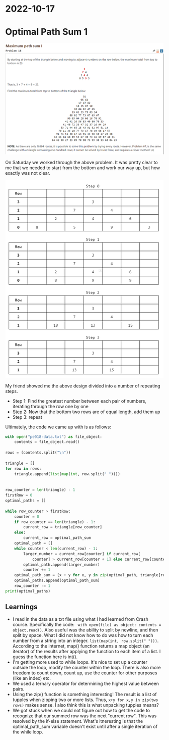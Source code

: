 # 2022-10-17
# Optimal Path Sum 1

![problem](pictures/pe018_problem.png)

On Saturday we worked through the above problem. It was pretty clear to me that we needed to start from the bottom and work our way up, but how exactly was not clear.

![design](pictures/pe018_design.png)

My friend showed me the above design divided into a number of repeating steps.
- Step 1: Find the greatest number between each pair of numbers, iterating through the row one by one
- Step 2: Now that the bottom two rows are of equal length, add them up
- Step 3: repeat

Ultimately, the code we came up with is as follows:
```py
with open("pe018-data.txt") as file_object:
    contents = file_object.read()

rows = (contents.split("\n"))

triangle = []
for row in rows:
    triangle.append(list(map(int, row.split(" "))))


row_counter = len(triangle) - 1
firstRow = 0
optimal_paths = []

while row_counter > firstRow:
    counter = 0
    if row_counter == len(triangle) - 1:
        current_row = triangle[row_counter]
    else:
        current_row = optimal_path_sum
    optimal_path = []
    while counter < len(current_row) - 1:
        larger_number = current_row[counter] if current_row[
            counter] > current_row[counter + 1] else current_row[counter + 1]
        optimal_path.append(larger_number)
        counter += 1
    optimal_path_sum = [x + y for x, y in zip(optimal_path, triangle[row_counter - 1])]
    optimal_paths.append(optimal_path_sum)
    row_counter -= 1
print(optimal_paths)
```

## Learnings
- I read in the data as a txt file using what I had learned from Crash course. Specifically the code: ``` with open(file) as object: contents = object.read()```. Also useful was the ability to split by newline, and then split by space. What I did not know how to do was how to turn each number from a string into an integer. ```list(map(int, row.split(" ")))```. According to the internet, map() function returns a map object (an iterator) of the results after applying the function to each item of a list. I guess the function here is int().
- I'm getting more used to while loops. It's nice to set up a counter outside the loop, modify the counter within the loop. There is also more freedom to count down, count up, use the counter for other purposes (like an index) etc.
- We used a ternary operator for determining the highest value between pairs.
- Using the zip() function is something interesting! The result is a list of tupples when zipping two or more lists. Thus, ```x+y for x,y in zip(two rows)``` makes sense. I also think this is what unpacking tupples means?
- We got stuck when we could not figure out how to get the code to recognize that our summed row was the next "current row". This was resolved by the if-else statement. What's itneresting is that the optimal_path_sum variable doesn't exist until after a single iteration of the while loop. 

